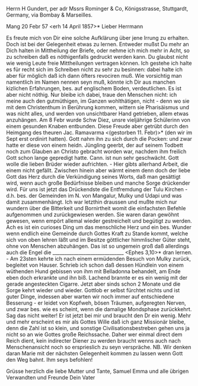 Herrn H Gundert, per adr Mssrs Rominger & Co, Königsstrasse, Stuttgardt, Germany, via Bombay & Marseilles.

 Mang 20 Febr 57
 <erh 14 April 1857>*
Lieber Herrmann

Es freute mich von Dir eine solche Aufklärung über jene Irrung zu erhalten. Doch ist bei der Gelegenheit etwas zu lernen. Entweder mußst Du mehr an Dich halten in Mittheilung der Briefe, oder nehme ich mich mehr in Acht, so zu schreiben daß es nöthigenfalls gedruckt werden kann. Du glaubst nicht wie wenig Leute freie Mittheilungen vertragen können. Ich gestehe ich halte es für recht sich im Schreiben nicht zu sehr zu besinnen: dabei halte ich aber für möglich daß ich dann öfters revociren muß. Wie vorsichtig man namentlich im Namen nennen seyn muß, könnte ich Dir aus manchen kizlichen Erfahrungen, bes. auf englischem Boden, verdeutlichen. Es ist aber nicht nöthig. Nur bleibe ich dabei, traue den Menschen nicht: ich meine auch den gutmüthigen, im Ganzen wohlthätigen, nicht - denn wo sie mit dem Christenthum in Berührung kommen, wittern sie Pharisäismus und was nicht alles, und werden von unsichtbarer Hand getrieben, allem etwas anzuhängen. 
Am 8 Febr wurde Schw Diez, unsre vieljährige Schülerinn von einem gesunden Knaben entbunden. Diese Freude aber getrübt durch den Heimgang des theuren Jac. Ramavarma <(gestorben 11. Febr)>* (den wir im Sept erst ordinirt hatten). Gott nahm ihn zu sich durch die Pocken: und zwar hatte er diese von einem heidn. Jüngling geerbt, der auf seinem Todbett noch zum Glauben an Christo gebracht worden war, nachdem ihm freilich Gott schon lange gepredigt hatte. Cann. ist nun sehr geschwächt. Gott wolle die lieben Brüder wieder aufrichten. - Hier gibts allerhand Arbeit, die einem nicht gefällt. Zwischen hinein aber wärmt einem denn doch der liebe Gott das Herz durch die Verkündigung seines Worts, daß man gesättigt wird, wenn auch große Bedürfnisse bleiben und manche Sorge drückender wird. Für uns ist jetzt das Drückendste die Entfremdung der Tulu Kirchen - d.h. bes. der Gemeinden im N. von Mangalur, Mulky und Udapi und was damit zusammenhängt. Ich war letzthin draussen und mußte mich nur wundern über die Bitterkeit und Bornirtheit womit die einfachsten Befehle aufgenommen und zurückgewiesen werden. Sie waren daran gewöhnt gewesen, wenn empört allemal wieder gestreichelt und begütigt zu werden. Ach es ist ein curioses Ding um das menschliche Herz und ein bes. Wunder wenn endlich eine Gemeinde durch Gottes Kraft zu Stande kommt, welche sich von oben lehren läßt und im Besitze göttlicher himmlischer Güter steht, ohne von Menschen abzuhängen. Das ist so ungemein groß daß allerdings auch die Engel die ______________________________ <Ephes 3,10>* dran lernen. - Am 23sten kehrte ich nach einem ermüdenden Besuch von Mulky zurück, begleitet von Hauser. Schrieb ich schon daß dessen Hündlein von einem wüthenden Hund gebissen von ihm mit Belladonna behandelt, am Ende eben doch erkrankte und ihn biß. Lachend brannte er es ein wenig mit der gerade angesteckten Cigarre. Jetzt aber sinds schon 2 Monate und die Sorge kehrt wieder und wieder. Gottlob er selbst fürchtet nichts und ist guter Dinge, indessen aber warten wir noch immer auf entschiedene Besserung - er leidet von Kopfweh, bösen Träumen, aufgeregten Nerven, und zwar bes. wie es scheint, wenn die damalige Mondsphase zurückkehrt. Sag das nicht weiter! Er ist jetzt bei mir und braucht den Dr ein wenig. 
Mehr und mehr erscheint es mir als Gottes Wille daß ich ganz Missionär bleibe, denn die Zahl ist so klein, und sonstige Civilisationsbestreben gehen uns ja nicht so an wie Gottes große Reichssache. Daher wer einmal direct dem Reich dient, kein indirecter Diener zu werden braucht wenns auch nach Menschenansicht noch so ersprieslich zu seyn verspräche. NB. Wir denken daran Marie mit der nächsten Gelegenheit kommen zu lassen wenn Gott den Weg bahnt. Ihm seys befohlen!

Grüsse herzlich die liebe Mutter und Tante, Samuel Emma und alle übrigen Verwandten und Freunde
 Dein Vater

